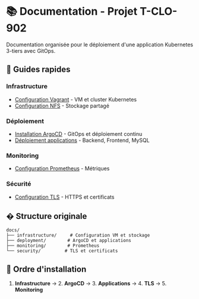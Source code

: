 # 📚 Documentation - Projet T-CLO-902

Documentation organisée pour le déploiement d'une application Kubernetes 3-tiers avec GitOps.

## 🚀 Guides rapides

### Infrastructure
- [Configuration Vagrant](./infrastructure/vagrant-setup.md) - VM et cluster Kubernetes
- [Configuration NFS](./infrastructure/nfs-setup.md) - Stockage partagé

### Déploiement
- [Installation ArgoCD](./deployment/argocd-setup.md) - GitOps et déploiement continu
- [Déploiement applications](./deployment/app-deployment.md) - Backend, Frontend, MySQL

### Monitoring
- [Configuration Prometheus](./monitoring/prometheus-setup.md) - Métriques

### Sécurité
- [Configuration TLS](./security/tls-setup.md) - HTTPS et certificats

## � Structure originale

```text
docs/
├── infrastructure/     # Configuration VM et stockage
├── deployment/        # ArgoCD et applications
├── monitoring/        # Prometheus
└── security/         # TLS et certificats
```

## 🔧 Ordre d'installation

1. **Infrastructure** → 2. **ArgoCD** → 3. **Applications** → 4. **TLS** → 5. **Monitoring**
